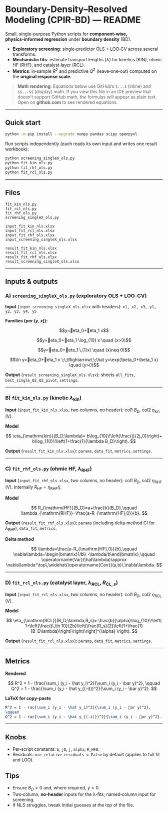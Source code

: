# Boundary-Density–Resolved Modeling (CPIR-BD) — README

Small, single-purpose Python scripts for **component-wise, physics‑informed regression** under **boundary density** (BD).

- **Exploratory screening**: single‑predictor OLS + LOO‑CV across several transforms.
- **Mechanistic fits**: estimate transport lengths (λ) for kinetics (KIN), ohmic HF (RHF), and catalyst‑layer (RCL).
- **Metrics**: in‑sample $R^2$ and predictive $Q^2$ (leave‑one‑out) computed on the **original response scale**.

> **Math rendering**: Equations below use GitHub’s `$...$` (inline) and `$$...$$` (display) math. If you view this file in an IDE preview that doesn’t support GitHub math, the formulas will appear as plain text. Open on **github.com** to see rendered equations.

---

## Quick start

```bash
python -m pip install --upgrade numpy pandas scipy openpyxl
```

Run scripts independently (each reads its own input and writes one result workbook):

```bash
python screening_singleX_ols.py
python fit_kin_nls.py
python fit_rhf_ols.py
python fit_rcl_nls.py
```

---

## Files

```
fit_kin_nls.py
fit_rcl_nls.py
fit_rhf_ols.py
screening_singleX_ols.py

input_fit_kin_nls.xlsx
input_fit_rcl_nls.xlsx
input_fit_rhf_ols.xlsx
input_screening_singleX_ols.xlsx

result_fit_kin_nls.xlsx
result_fit_rcl_nls.xlsx
result_fit_rhf_ols.xlsx
result_screening_singleX_ols.xlsx
```

---

## Inputs & outputs

### A) `screening_singleX_ols.py` (exploratory OLS + LOO‑CV)

**Input** (`input_screening_singleX_ols.xlsx` with headers): `x1, x2, x3, y1, y2, y3, y4, y5`

**Families (per $(y,x)$):**

$$y=eta_0+eta_1 x$$

$$y=eta_0+eta_1 \log_{10} x \quad (x>0)$$

$$y=eta_0+eta_1 \,(1/x) \quad (x\neq 0)$$

$$\ln y=eta_0+eta_1 x \;\;\Rightarrow\;\;\hat y=\exp(\beta_0+\beta_1 x) \quad (y>0)$$

**Output** (`result_screening_singleX_ols.xlsx`): sheets `all_fits`, `best_single_Q2`, `Q2_pivot`, `settings`.

---

### B) `fit_kin_nls.py` (kinetic $\lambda_{\mathrm{kin}}$)

**Input** (`input_fit_kin_nls.xlsx`, two columns, no header): col1 $B_D$, col2 $\eta_{\mathrm{kin}}$ (V).

**Model**

$$
\eta_{\mathrm{kin}}(B_D;\lambda)=
b\log_{10}\!\left(\frac{j}{2j_0}\right)+
b\log_{10}\!\left(1+\frac{1}{\lambda B_D}\right).
$$

**Output** (`result_fit_kin_nls.xlsx`): `params`, `data_fit`, `metrics`, `settings`.

---

### C) `fit_rhf_ols.py` (ohmic HF, $\lambda_{\mathrm{RHF}}$)

**Input** (`input_fit_rhf_ols.xlsx`, two columns, no header): col1 $B_D$, col2 $\eta_{\mathrm{RHF}}$ (V). Internally $R_{\mathrm{HF}}=\eta_{\mathrm{RHF}}/j$.

**Model**

$$
R_{\mathrm{HF}}(B_D)=a+\frac{b}{B_D},\qquad
\lambda_{\mathrm{RHF}}=\frac{a-R_{\mathrm{HF},0}}{b}.
$$

**Output** (`result_fit_rhf_ols.xlsx`): `params` (including delta‑method CI for $\lambda_{\mathrm{RHF}}$), `data_fit`, `metrics`.

**Delta method**

$$
\lambda=\frac{a-R_{\mathrm{HF},0}}{b},\qquad
\nabla\lambda=\begin{bmatrix}1/b\\ -\lambda/b\end{bmatrix},\qquad
\operatorname{Var}(\hat\lambda)\approx \nabla\lambda^\top\,\widehat{\operatorname{Cov}}(a,b)\,\nabla\lambda.
$$

---

### D) `fit_rcl_nls.py` (catalyst layer, $\lambda_{\mathrm{RCL}}, R_{\mathrm{CL},s}$)

**Input** (`input_fit_rcl_nls.xlsx`, two columns, no header): col1 $B_D$, col2 $\eta_{\mathrm{RCL}}$ (V).

**Model**

$$
\eta_{\mathrm{RCL}}(B_D;\lambda,R_s)=
\frac{b}{\alpha}\log_{10}\!\left(
1+\left[\frac{j\,\ln 10}{2b}\left(\frac{R_s}{2}\left(1+\frac{1}{B_D\lambda}\right)\right)\right]^{\alpha}
\right).
$$

**Output** (`result_fit_rcl_nls.xlsx`): `params`, `data_fit`, `metrics`, `settings`.

---

## Metrics

**Rendered**

$$
R^2 = 1 - \frac{\sum_i (y_i - \hat y_i)^2}{\sum_i (y_i - \bar y)^2},
\qquad
Q^2 = 1 - \frac{\sum_i (y_i - \hat y_{(-i)})^2}{\sum_i (y_i - \bar y)^2}.
$$

**LaTeX for copy‑paste**

```tex
R^2 = 1 - rac{\sum_i (y_i - \hat y_i)^2}{\sum_i (y_i - ar y)^2},
\qquad
Q^2 = 1 - rac{\sum_i (y_i - \hat y_{(-i)})^2}{\sum_i (y_i - ar y)^2}.
```

---

## Knobs

- Per‑script constants: `b`, `j0`, `j`, `alpha`, `R_HF0`.
- Residuals: `use_relative_residuals = False` by default (applies to full fit and LOO).

## Tips

- Ensure $B_D>0$ and, where required, $y>0$.
- Two‑column, **no‑header** inputs for the λ‑fits; named‑column input for screening.
- If NLS struggles, tweak initial guesses at the top of the file.
